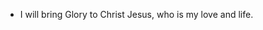- I will bring Glory to Christ Jesus, who is my love and life. 
<!---
ST10139225/ST10139225 is a ✨ special ✨ repository because its `README.md` (this file) appears on your GitHub profile.
You can click the Preview link to take a look at your changes.
--->
